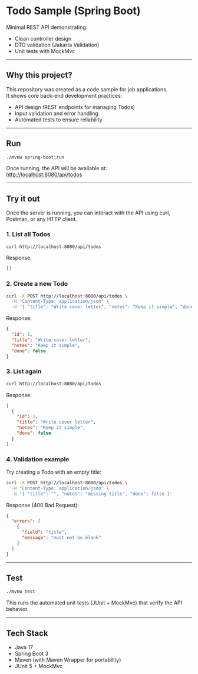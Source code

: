# Todo Sample (Spring Boot)

Minimal REST API demonstrating:

- Clean controller design  
- DTO validation (Jakarta Validation)  
- Unit tests with MockMvc  

---

## Why this project?

This repository was created as a code sample for job applications.  
It shows core back-end development practices:

- API design (REST endpoints for managing Todos)  
- Input validation and error handling  
- Automated tests to ensure reliability  

---

## Run

```bash
./mvnw spring-boot:run
```

Once running, the API will be available at:  
[http://localhost:8080/api/todos](http://localhost:8080/api/todos)

---

## Try it out

Once the server is running, you can interact with the API using curl, Postman, or any HTTP client.

### 1. List all Todos
```bash
curl http://localhost:8080/api/todos
```
Response:
```json
[]
```

### 2. Create a new Todo
```bash
curl -X POST http://localhost:8080/api/todos \
  -H "Content-Type: application/json" \
  -d '{ "title": "Write cover letter", "notes": "Keep it simple", "done": false }'
```
Response:
```json
{
  "id": 1,
  "title": "Write cover letter",
  "notes": "Keep it simple",
  "done": false
}
```

### 3. List again
```bash
curl http://localhost:8080/api/todos
```
Response:
```json
[
  {
    "id": 1,
    "title": "Write cover letter",
    "notes": "Keep it simple",
    "done": false
  }
]
```

### 4. Validation example
Try creating a Todo with an empty title:
```bash
curl -X POST http://localhost:8080/api/todos \
  -H "Content-Type: application/json" \
  -d '{ "title": "", "notes": "missing title", "done": false }'
```
Response (400 Bad Request):
```json
{
  "errors": [
    {
      "field": "title",
      "message": "must not be blank"
    }
  ]
}
```

---

## Test

```bash
./mvnw test
```

This runs the automated unit tests (JUnit + MockMvc) that verify the API behavior.

---

## Tech Stack

- Java 17  
- Spring Boot 3  
- Maven (with Maven Wrapper for portability)  
- JUnit 5 + MockMvc  
